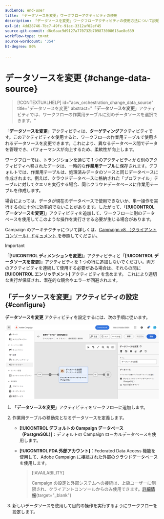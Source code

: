 ```yaml
---
audience: end-user
title: 「データソースを変更」ワークフローアクティビティの使用
description: 「データソースを変更」ワークフローアクティビティの使用方法について説明します。
exl-id: 4dd28746-7bc7-49fc-91ac-3312af02ef45
source-git-commit: d6c6aac9d9127a770732b709873008613ae8c639
workflow-type: tm+mt
source-wordcount: '354'
ht-degree: 80%

---
```


# データソースを変更 {#change-data-source}

>[!CONTEXTUALHELP]
>id="acw_orchestration_change_data_source"
>title="データソースを変更"
>abstract="「**データソースを変更**」アクティビティでは、ワークフローの作業用テーブルに別のデータソースを選択できます。"

「**データソースを変更**」アクティビティは、**ターゲティング**&#x200B;アクティビティです。このアクティビティを使用すると、ワークフローの作業用テーブルで使用されるデータソースを変更できます。これにより、異なるデータベース間でデータを管理でき、パフォーマンスが向上するため、柔軟性が向上します。

ワークフローでは、トランジションを通じて 1 つのアクティビティから別のアクティビティへ移されたデータは、一時的な&#x200B;**作業用テーブル**&#x200B;に保存されます。デフォルトでは、作業用テーブルは、処理済みデータのソースと同じデータベースに作成されます。例えば、クラウドデータベースに格納された「プロファイル」テーブルに対してクエリを実行する場合、同じクラウドデータベースに作業用テーブルを作成します。

場合によっては、データが現在のデータベースで使用できないか、単一操作を実行するのに十分に効率的でないことがあります。したがって、「**[!UICONTROL データソースを変更]**」アクティビティを追加して、ワークフローに別のデータベースを使用してこのような操作を実行させる必要が生じる場合があります。

Campaign のアーキテクチャについて詳しくは、[Campaign v8 （クライアントコンソール）ドキュメント ](https://experienceleague.adobe.com/docs/campaign/campaign-v8/config/architecture/architecture.html?lang=ja) を参照してください。

>[!IMPORTANT]
>
>「**[!UICONTROL ディメンションを変更]**」アクティビティと「**[!UICONTROL データソースを変更]**」アクティビティを 1 つの行に追加しないでください。両方のアクティビティを連続して使用する必要がある場合は、それらの間に **[!UICONTROL エンリッチメント]** アクティビティを含めます。 これにより適切な実行が保証され、潜在的な競合やエラーが回避されます。

<!--

Let's say you want to send VIP customers a unique offer code that they can redeem on your online store. To do this, you need to:

1. Query VIP customers on the "Profiles" table located on the Cloud database,
1. Retrieve an offer code for each targeted profile through API calls,
1. Update each profile with the assigned offer code,
1. Send an email to the profiles with their offer code.

In this situation, it is recommended to execute the offer code assignment operation on the local database, which is better suited for unitary operations. To do this, you need to add a **[!UICONTROL Change data source]** activity before the operation in order to execute it on the Campaign local database.

Before executing the operation, the working table is copied to the local database so that the operation can run there. Once done, the system detects that the profiles that we want to update are on another location. The data is therefore automatically copied back to the Cloud database where the "Profiles" table is located.
-->

## 「データソースを変更」アクティビティの設定 {#configure}

**データソースを変更** アクティビティを設定するには、次の手順に従います。

![ データソースを変更アクティビティをワークフローに追加する方法を示すスクリーンショット。](../assets/workflow-change-data-source-add.png)

1. 「**データソースを変更**」アクティビティをワークフローに追加します。

1. 作業用テーブルの移動先となるデータソースを定義します。

   * **[!UICONTROL デフォルトの Campaign データベース（PostgreSQL）]**：デフォルトの Campaign ローカルデータベースを使用します。
   * **[!UICONTROL FDA 外部アカウント]**：Federated Data Access 機能を使用して、Adobe Campaign に接続された外部のクラウドデータベースを使用します。

     >[!AVAILABILITY]
     >
     >Campaign の設定と外部システムへの接続は、上級ユーザーに制限され、クライアントコンソールからのみ使用できます。[詳細情報](https://experienceleague.adobe.com/docs/campaign/campaign-v8/connect/fda.html?lang=ja){target="_blank"}

1. 新しいデータソースを使用して目的の操作を実行するようにワークフローを設定します。

<!--
## Example {#example}

The workflow below illustrates the use case detailed earlier, sending VIP customers offer codes that they can redeem on our online store.

-->